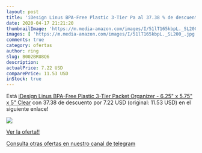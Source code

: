 ```yaml
---
layout: post
title: 'iDesign Linus BPA-Free Plastic 3-Tier Pa al 37.38 % de descuento'
date: 2020-04-17 21:21:20
thumbnailImage: 'https://m.media-amazon.com/images/I/51lT165kbpL._SL200_.jpg'
images: [ 'https://m.media-amazon.com/images/I/51lT165kbpL._SL200_.jpg' ]
comments: true
category: ofertas
author: ring
slug: B002BRU8Q6
description:
actualPrice: 7.22 USD
comparePrice: 11.53 USD
inStock: true
---
```


Está [iDesign Linus BPA-Free Plastic 3-Tier Packet Organizer - 6.25" x 5.75" x 5"  Clear](https://www.amazon.com/dp/B002BRU8Q6/?tag=redken08-20) con 37.38 de descuento por 7.22 USD (original: 11.53 USD) en el siguiente enlace!

[![](https://m.media-amazon.com/images/I/51lT165kbpL._SL200_.jpg)](https://www.amazon.com/dp/B002BRU8Q6/?tag=redken08-20)

[Ver la oferta!!](https://www.amazon.com/dp/B002BRU8Q6/?tag=redken08-20)

[Consulta otras ofertas en nuestro canal de telegram](https://t.me/s/ofertas25)
